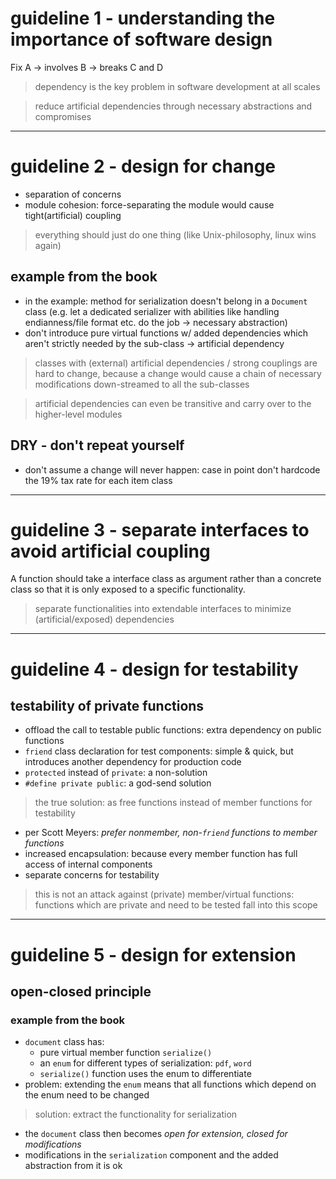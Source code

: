 # guideline 1 - understanding the importance of software design

Fix A -> involves B -> breaks C and D

> dependency is the key problem in software development at all scales

> reduce artificial dependencies through necessary abstractions and compromises

---

# guideline 2 - design for change

- separation of concerns
- module cohesion: force-separating the module would cause tight(artificial)
  coupling

> everything should just do one thing (like Unix-philosophy, linux wins again)

## example from the book

- in the example: method for serialization doesn't belong in a `Document` class
  (e.g. let a dedicated serializer with abilities like handling endianness/file
  format etc. do the job -> necessary abstraction)
- don't introduce pure virtual functions w/ added dependencies which aren't
  strictly needed by the sub-class -> artificial dependency

> classes with (external) artificial dependencies / strong couplings are hard to
> change, because a change would cause a chain of necessary modifications
> down-streamed to all the sub-classes

> artificial dependencies can even be transitive and carry over to the
> higher-level modules

## DRY - don't repeat yourself

- don't assume a change will never happen: case in point don't hardcode the 19%
  tax rate for each item class

---

# guideline 3 - separate interfaces to avoid artificial coupling

A function should take a interface class as argument rather than a concrete
class so that it is only exposed to a specific functionality.

> separate functionalities into extendable interfaces to minimize
> (artificial/exposed) dependencies

---

# guideline 4 - design for testability

## testability of private functions

- offload the call to testable public functions: extra dependency on public
  functions
- `friend` class declaration for test components: simple & quick, but introduces
  another dependency for production code
- `protected` instead of `private`: a non-solution
- `#define private public`: a god-send solution

> the true solution: as free functions instead of member functions for
> testability

- per Scott Meyers: *prefer nonmember, non-`friend` functions to member
  functions*
- increased encapsulation: because every member function has full access of
  internal components
- separate concerns for testability

> this is not an attack against (private) member/virtual functions: functions
> which are private and need to be tested fall into this scope

---

# guideline 5 - design for extension

## open-closed principle

### example from the book

- `document` class has:
	- pure virtual member function `serialize()`
	- an `enum` for different types of serialization: `pdf`, `word`
	- `serialize()` function uses the enum to differentiate
- problem: extending the `enum` means that all functions which depend on the
  enum need to be changed

> solution: extract the functionality for serialization

- the `document` class then becomes *open for extension, closed for
  modifications*
- modifications in the `serialization` component and the added abstraction from
  it is ok
